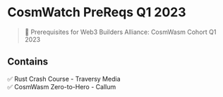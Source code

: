 # CosmWatch PreReqs Q1 2023
> 🔖 Prerequisites for Web3 Builders Alliance: CosmWasm Cohort Q1 2023

## Contains
✅ Rust Crash Course - Traversy Media
<br>
✅ CosmWasm Zero-to-Hero - Callum